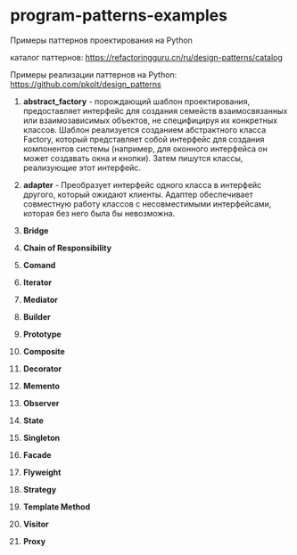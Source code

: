 # program-patterns-examples
Примеры паттернов проектирования на Python

каталог паттернов:
https://refactoringguru.cn/ru/design-patterns/catalog

Примеры реализации паттернов на Python: 
https://github.com/pkolt/design_patterns

1) **abstract_factory** - порождающий шаблон проектирования, предоставляет интерфейс для создания семейств взаимосвязанных или взаимозависимых объектов, не специфицируя их конкретных классов. Шаблон реализуется созданием абстрактного класса Factory, который представляет собой интерфейс для создания компонентов системы (например, для оконного интерфейса он может создавать окна и кнопки). Затем пишутся классы, реализующие этот интерфейс.

2) **adapter** - Преобразует интерфейс одного класса в интерфейс другого, который ожидают клиенты.
Адаптер обеспечивает совместную работу классов с несовместимыми интерфейсами, которая без него была бы невозможна.

3) **Bridge**
4) **Chain of Responsibility**
5) **Comand**
6) **Iterator**
7) **Mediator**
8) **Builder**
9) **Prototype**
10) **Composite**
11) **Decorator**
12) **Memento**
13) **Observer**
14) **State**
15) **Singleton**
16) **Facade**
17) **Flyweight**
18) **Strategy**
19) **Template Method**
20) **Visitor**
21) **Proxy**
